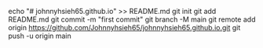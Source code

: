 echo "# johnnyhsieh65.github.io" >> README.md
git init
git add README.md
git commit -m "first commit"
git branch -M main
git remote add origin https://github.com/Johnnyhsieh65/johnnyhsieh65.github.io.git
git push -u origin main

